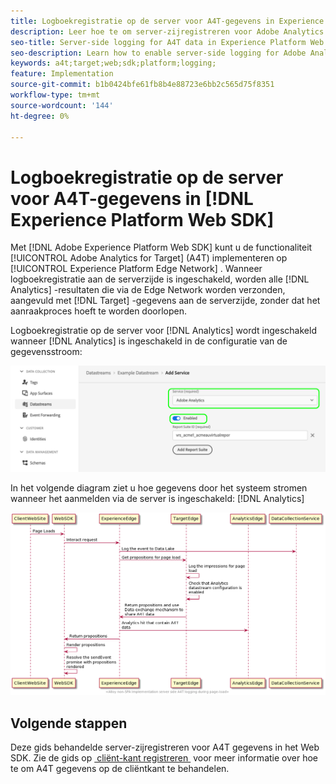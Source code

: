 ```yaml
---
title: Logboekregistratie op de server voor A4T-gegevens in Experience Platform Web SDK
description: Leer hoe te om server-zijregistreren voor Adobe Analytics voor Doel (A4T) toe te laten gebruikend het Web SDK van Experience Platform.
seo-title: Server-side logging for A4T data in Experience Platform Web SDK
seo-description: Learn how to enable server-side logging for Adobe Analytics for Target (A4T) using the Experience Platform Web SDK.
keywords: a4t;target;web;sdk;platform;logging;
feature: Implementation
source-git-commit: b1b0424bfe61fb8b4e88723e6bb2c565d75f8351
workflow-type: tm+mt
source-wordcount: '144'
ht-degree: 0%

---
```


# Logboekregistratie op de server voor A4T-gegevens in [!DNL Experience Platform Web SDK]

Met [!DNL Adobe Experience Platform Web SDK] kunt u de functionaliteit [!UICONTROL Adobe Analytics for Target] (A4T) implementeren op [!UICONTROL Experience Platform Edge Network] . Wanneer logboekregistratie aan de serverzijde is ingeschakeld, worden alle [!DNL Analytics] -resultaten die via de Edge Network worden verzonden, aangevuld met [!DNL Target] -gegevens aan de serverzijde, zonder dat het aanraakproces hoeft te worden doorlopen.

Logboekregistratie op de server voor [!DNL Analytics] wordt ingeschakeld wanneer [!DNL Analytics] is ingeschakeld in de configuratie van de gegevensstroom:

![&#x200B; toegelaten de gegevensstroomconfiguratie van Analytics &#x200B;](/help/dev/implement/a4t/assets/enable-analytics-datastream.png)

In het volgende diagram ziet u hoe gegevens door het systeem stromen wanneer het aanmelden via de server is ingeschakeld: [!DNL Analytics]

![&#x200B; server-kant registrerenstroom &#x200B;](/help/dev/implement/a4t/assets/analytics-server-side-logging.png)

## Volgende stappen

Deze gids behandelde server-zijregistreren voor A4T gegevens in het Web SDK. Zie de gids op [&#x200B; cliënt-kant registreren &#x200B;](/help/dev/implement/a4t/client-side-logging.md) voor meer informatie over hoe te om A4T gegevens op de cliëntkant te behandelen.